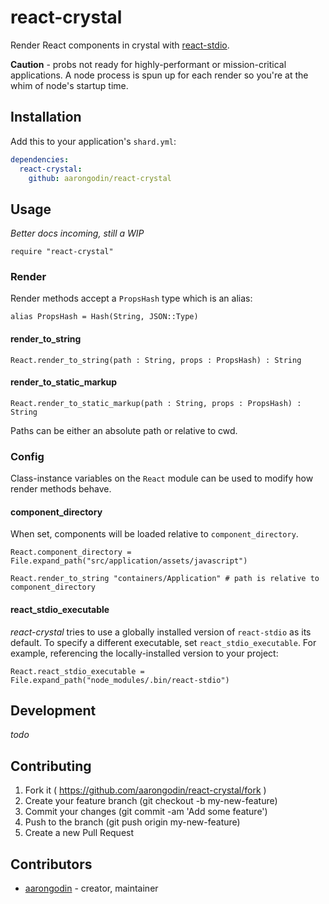 # react-crystal

Render React components in crystal with [react-stdio](https://github.com/mjackson/react-stdio).

**Caution** - probs not ready for highly-performant or mission-critical applications. A node process is spun up for each render so you're at the whim of node's startup time.

## Installation

Add this to your application's `shard.yml`:

```yaml
dependencies:
  react-crystal:
    github: aarongodin/react-crystal
```

## Usage

*Better docs incoming, still a WIP*

```crystal
require "react-crystal"
```

### Render

Render methods accept a `PropsHash` type which is an alias:

```cr
alias PropsHash = Hash(String, JSON::Type)
```
#### render_to_string

```cr
React.render_to_string(path : String, props : PropsHash) : String
```

#### render_to_static_markup

```cr
React.render_to_static_markup(path : String, props : PropsHash) : String
```

Paths can be either an absolute path or relative to cwd.

### Config

Class-instance variables on the `React` module can be used to modify how render methods behave.

#### component_directory

When set, components will be loaded relative to `component_directory`.

```cr
React.component_directory = File.expand_path("src/application/assets/javascript")

React.render_to_string "containers/Application" # path is relative to component_directory
```

#### react_stdio_executable

*react-crystal* tries to use a globally installed version of `react-stdio` as its default. To specify a different executable, set `react_stdio_executable`. For example, referencing the locally-installed version to your project:

```cr
React.react_stdio_executable = File.expand_path("node_modules/.bin/react-stdio")
```

## Development

*todo*

## Contributing

1. Fork it ( https://github.com/aarongodin/react-crystal/fork )
2. Create your feature branch (git checkout -b my-new-feature)
3. Commit your changes (git commit -am 'Add some feature')
4. Push to the branch (git push origin my-new-feature)
5. Create a new Pull Request

## Contributors

- [aarongodin](https://github.com/aarongodin) - creator, maintainer

